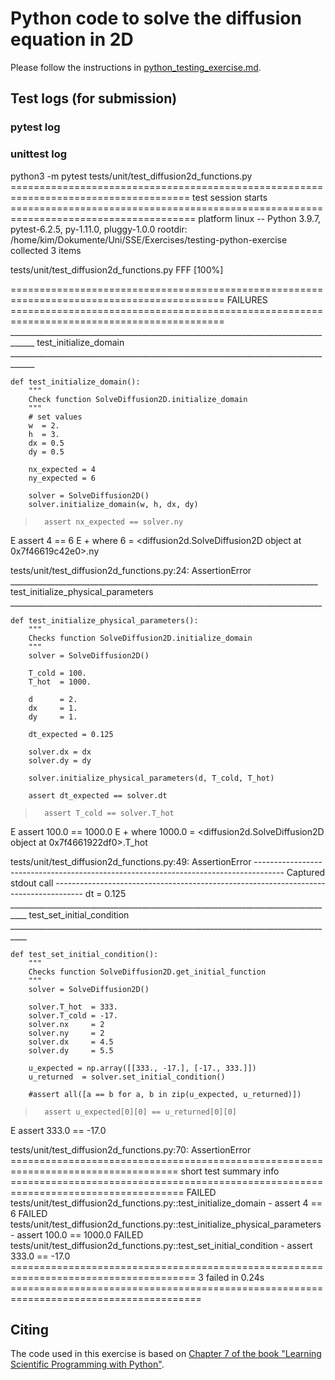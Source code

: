 # Python code to solve the diffusion equation in 2D

Please follow the instructions in [python_testing_exercise.md](https://github.com/Simulation-Software-Engineering/Lecture-Material/blob/main/05_testing_and_ci/python_testing_exercise.md).

## Test logs (for submission)

### pytest log

### unittest log

python3 -m pytest tests/unit/test_diffusion2d_functions.py 
===================================================================================== test session starts ======================================================================================
platform linux -- Python 3.9.7, pytest-6.2.5, py-1.11.0, pluggy-1.0.0
rootdir: /home/kim/Dokumente/Uni/SSE/Exercises/testing-python-exercise
collected 3 items                                                                                                                                                                              

tests/unit/test_diffusion2d_functions.py FFF                                                                                                                                             [100%]

=========================================================================================== FAILURES ===========================================================================================
____________________________________________________________________________________ test_initialize_domain ____________________________________________________________________________________

    def test_initialize_domain():
        """
        Check function SolveDiffusion2D.initialize_domain
        """
        # set values
        w  = 2.
        h  = 3.
        dx = 0.5
        dy = 0.5
    
        nx_expected = 4
        ny_expected = 6
    
        solver = SolveDiffusion2D()
        solver.initialize_domain(w, h, dx, dy)
    
>       assert nx_expected == solver.ny
E       assert 4 == 6
E        +  where 6 = <diffusion2d.SolveDiffusion2D object at 0x7f46619c42e0>.ny

tests/unit/test_diffusion2d_functions.py:24: AssertionError
_____________________________________________________________________________ test_initialize_physical_parameters ______________________________________________________________________________

    def test_initialize_physical_parameters():
        """
        Checks function SolveDiffusion2D.initialize_domain
        """
        solver = SolveDiffusion2D()
    
        T_cold = 100.
        T_hot  = 1000.
    
        d      = 2.
        dx     = 1.
        dy     = 1.
    
        dt_expected = 0.125
    
        solver.dx = dx
        solver.dy = dy
    
        solver.initialize_physical_parameters(d, T_cold, T_hot)
    
        assert dt_expected == solver.dt
>       assert T_cold == solver.T_hot
E       assert 100.0 == 1000.0
E        +  where 1000.0 = <diffusion2d.SolveDiffusion2D object at 0x7f4661922df0>.T_hot

tests/unit/test_diffusion2d_functions.py:49: AssertionError
------------------------------------------------------------------------------------- Captured stdout call -------------------------------------------------------------------------------------
dt = 0.125
__________________________________________________________________________________ test_set_initial_condition __________________________________________________________________________________

    def test_set_initial_condition():
        """
        Checks function SolveDiffusion2D.get_initial_function
        """
        solver = SolveDiffusion2D()
    
        solver.T_hot  = 333.
        solver.T_cold = -17.
        solver.nx     = 2
        solver.ny     = 2
        solver.dx     = 4.5
        solver.dy     = 5.5
    
        u_expected = np.array([[333., -17.], [-17., 333.]])
        u_returned  = solver.set_initial_condition()
    
        #assert all([a == b for a, b in zip(u_expected, u_returned)])
>       assert u_expected[0][0] == u_returned[0][0]
E       assert 333.0 == -17.0

tests/unit/test_diffusion2d_functions.py:70: AssertionError
=================================================================================== short test summary info ====================================================================================
FAILED tests/unit/test_diffusion2d_functions.py::test_initialize_domain - assert 4 == 6
FAILED tests/unit/test_diffusion2d_functions.py::test_initialize_physical_parameters - assert 100.0 == 1000.0
FAILED tests/unit/test_diffusion2d_functions.py::test_set_initial_condition - assert 333.0 == -17.0
====================================================================================== 3 failed in 0.24s =======================================================================================

## Citing

The code used in this exercise is based on [Chapter 7 of the book "Learning Scientific Programming with Python"](https://scipython.com/book/chapter-7-matplotlib/examples/the-two-dimensional-diffusion-equation/).
